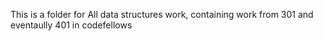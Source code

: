 This is a folder for All data structures work, containing work from 301 and eventaully 401 in codefellows